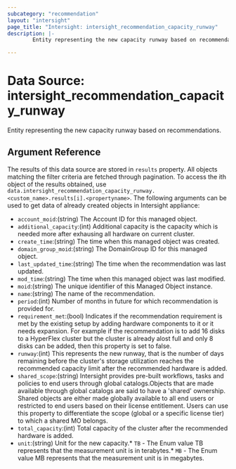 ```yaml
---
subcategory: "recommendation"
layout: "intersight"
page_title: "Intersight: intersight_recommendation_capacity_runway"
description: |-
        Entity representing the new capacity runway based on recommendations.

---
```


# Data Source: intersight_recommendation_capacity_runway
Entity representing the new capacity runway based on recommendations.
## Argument Reference
The results of this data source are stored in `results` property.
All objects matching the filter criteria are fetched through pagination.
To access the ith object of the results obtained, use `data.intersight_recommendation_capacity_runway.<custom_name>.results[i].<propertyname>`.
The following arguments can be used to get data of already created objects in Intersight appliance:
* `account_moid`:(string) The Account ID for this managed object. 
* `additional_capacity`:(int) Additional capacity is the capacity which is needed more after exhausing all hardware on current cluster. 
* `create_time`:(string) The time when this managed object was created. 
* `domain_group_moid`:(string) The DomainGroup ID for this managed object. 
* `last_updated_time`:(string) The time when the recommendation was last updated. 
* `mod_time`:(string) The time when this managed object was last modified. 
* `moid`:(string) The unique identifier of this Managed Object instance. 
* `name`:(string) The name of the recommendation. 
* `period`:(int) Number of months in future for which recommendation is provided for. 
* `requirement_met`:(bool) Indicates if the recommendation requirement is met by the existing setup by adding hardware components to it or it needs expansion. For example if the recommendation is to add 16 disks to a HyperFlex cluster but the cluster is already alost full and only 8 disks can be added, then this property is set to false. 
* `runway`:(int) This represents the new runway, that is the number of days remaining before the cluster's storage utilization reaches the recommended capacity limit after the recommended hardware is added. 
* `shared_scope`:(string) Intersight provides pre-built workflows, tasks and policies to end users through global catalogs.Objects that are made available through global catalogs are said to have a 'shared' ownership. Shared objects are either made globally available to all end users or restricted to end users based on their license entitlement. Users can use this property to differentiate the scope (global or a specific license tier) to which a shared MO belongs. 
* `total_capacity`:(int) Total capacity of the cluster after the recommended hardware is added. 
* `unit`:(string) Unit for the new capacity.* `TB` - The Enum value TB represents that the measurement unit is in terabytes.* `MB` - The Enum value MB represents that the measurement unit is in megabytes. 
 
